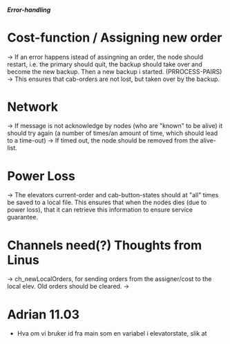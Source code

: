 ##### Error-handling
# Cost-function / Assigning new order
-> If an error happens istead of assingning an order, the node should restart, i.e. the primary should quit, the backup should take over and become the new backup. Then a new backup i started. (PRROCESS-PAIRS)
    -> This ensures that cab-orders are not lost, but taken over by the backup.

# Network
-> If message is not acknowledge by nodes (who are "known" to be alive) it should try again (a number of times/an amount of time, which should lead to a time-out)
    -> If timed out, the node should be removed from the alive-list.

# Power Loss
-> The elevators current-order and cab-button-states should at "all" times be saved to a local file. This ensures that when the nodes dies (due to power loss), that it can retrieve this information to ensure service guarantee.

# Channels need(?) Thoughts from Linus
-> ch_newLocalOrders, for sending orders from the assigner/cost to the local elev. Old orders should be cleared.
-> 



# Adrian 11.03
- Hva om vi bruker id fra main som en variabel i elevatorstate, slik at 